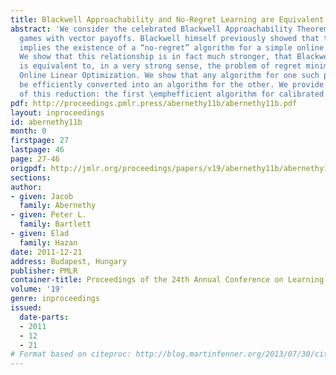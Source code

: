 ```yaml
---
title: Blackwell Approachability and No-Regret Learning are Equivalent
abstract: 'We consider the celebrated Blackwell Approachability Theorem for two-player
  games with vector payoffs. Blackwell himself previously showed that the theorem
  implies the existence of a “no-regret” algorithm for a simple online learning problem.
  We show that this relationship is in fact much stronger, that Blackwell’s result
  is equivalent to, in a very strong sense, the problem of regret minimization for
  Online Linear Optimization. We show that any algorithm for one such problem can
  be efficiently converted into an algorithm for the other. We provide one novel application
  of this reduction: the first \emphefficient algorithm for calibrated forecasting.'
pdf: http://proceedings.pmlr.press/abernethy11b/abernethy11b.pdf
layout: inproceedings
id: abernethy11b
month: 0
firstpage: 27
lastpage: 46
page: 27-46
origpdf: http://jmlr.org/proceedings/papers/v19/abernethy11b/abernethy11b.pdf
sections: 
author:
- given: Jacob
  family: Abernethy
- given: Peter L.
  family: Bartlett
- given: Elad
  family: Hazan
date: 2011-12-21
address: Budapest, Hungary
publisher: PMLR
container-title: Proceedings of the 24th Annual Conference on Learning Theory
volume: '19'
genre: inproceedings
issued:
  date-parts:
  - 2011
  - 12
  - 21
# Format based on citeproc: http://blog.martinfenner.org/2013/07/30/citeproc-yaml-for-bibliographies/
---
```

